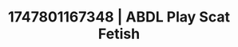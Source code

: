 ---
categories:
- Footjob
- Stepsister roleplay
- Demure
- Erotic silhouette
- 3D animation
image: /assets/images/1747801167348.jpg
layout: post
seo:
  description: Featured content with exclusive ABDL Play, Scat Fetish. HD images available.
  keywords: ABDL Play, Scat Fetish
  og_image: /assets/images/1747801167348.jpg
  schema_type: VisualArtwork
tags:
- ABDL Play
- Scat Fetish
- '#1747801167348'
title: 1747801167348 | ABDL Play Scat Fetish
---
